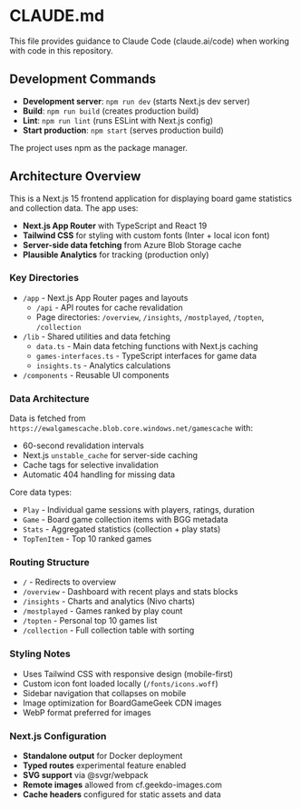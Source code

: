 # CLAUDE.md

This file provides guidance to Claude Code (claude.ai/code) when working with code in this repository.

## Development Commands

- **Development server**: `npm run dev` (starts Next.js dev server)
- **Build**: `npm run build` (creates production build)  
- **Lint**: `npm run lint` (runs ESLint with Next.js config)
- **Start production**: `npm start` (serves production build)

The project uses npm as the package manager.

## Architecture Overview

This is a Next.js 15 frontend application for displaying board game statistics and collection data. The app uses:

- **Next.js App Router** with TypeScript and React 19
- **Tailwind CSS** for styling with custom fonts (Inter + local icon font)
- **Server-side data fetching** from Azure Blob Storage cache
- **Plausible Analytics** for tracking (production only)

### Key Directories

- `/app` - Next.js App Router pages and layouts
  - `/api` - API routes for cache revalidation
  - Page directories: `/overview`, `/insights`, `/mostplayed`, `/topten`, `/collection`
- `/lib` - Shared utilities and data fetching
  - `data.ts` - Main data fetching functions with Next.js caching
  - `games-interfaces.ts` - TypeScript interfaces for game data
  - `insights.ts` - Analytics calculations
- `/components` - Reusable UI components

### Data Architecture

Data is fetched from `https://ewalgamescache.blob.core.windows.net/gamescache` with:
- 60-second revalidation intervals
- Next.js `unstable_cache` for server-side caching
- Cache tags for selective invalidation
- Automatic 404 handling for missing data

Core data types:
- `Play` - Individual game sessions with players, ratings, duration
- `Game` - Board game collection items with BGG metadata  
- `Stats` - Aggregated statistics (collection + play stats)
- `TopTenItem` - Top 10 ranked games

### Routing Structure

- `/` - Redirects to overview
- `/overview` - Dashboard with recent plays and stats blocks
- `/insights` - Charts and analytics (Nivo charts)
- `/mostplayed` - Games ranked by play count
- `/topten` - Personal top 10 games list
- `/collection` - Full collection table with sorting

### Styling Notes

- Uses Tailwind CSS with responsive design (mobile-first)
- Custom icon font loaded locally (`/fonts/icons.woff`)
- Sidebar navigation that collapses on mobile
- Image optimization for BoardGameGeek CDN images
- WebP format preferred for images

### Next.js Configuration

- **Standalone output** for Docker deployment
- **Typed routes** experimental feature enabled
- **SVG support** via @svgr/webpack
- **Remote images** allowed from cf.geekdo-images.com
- **Cache headers** configured for static assets and data